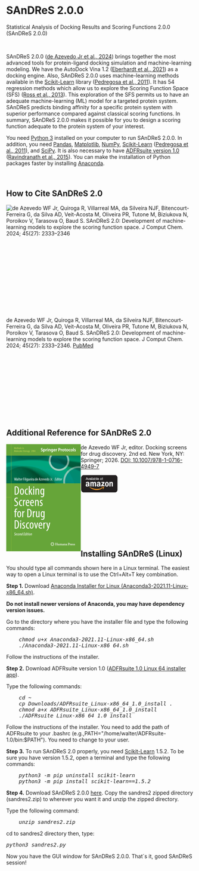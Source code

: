 # SAnDReS 2.0.0
Statistical Analysis of Docking Results and Scoring Functions 2.0.0 (SAnDReS 2.0.0) 
<P>&nbsp;</P>
SAnDReS 2.0.0 (<a href="https://doi.org/10.1002/jcc.27449" title="de Azevedo WF Jr, Quiroga R, Villarreal MA, da Silveira NJF, Bitencourt-Ferreira G, da Silva AD, Veit-Acosta M, Oliveira PR, Tutone M, Biziukova N, Poroikov V, Tarasova O, Baud S. SAnDReS 2.0: Development of machine-learning models to explore the scoring function space. J Comput Chem. 2024 Oct 15;45(27):2333-2346. doi: 10.1002/jcc.27449. Epub 2024 Jun 20. PMID: 38900052.">de Azevedo Jr et al., 2024</a>) brings together the most advanced tools for protein-ligand docking simulation and machine-learning modeling. We have the AutoDock Vina 1.2 (<a href="https://pubmed.ncbi.nlm.nih.gov/34278794/" title = "Eberhardt J, Santos-Martins D, Tillack AF, Forli S. AutoDock Vina 1.2.0: New Docking Methods, Expanded Force Field, and Python Bindings. J Chem Inf Model. 2021 Aug 23;61(8):3891-3898. doi: 10.1021/acs.jcim.1c00203. Epub 2021 Jul 19. PMID: 34278794; PMCID: PMC10683950.">Eberhardt et al., 2021</a>) as a docking engine. Also, SAnDReS 2.0.0 uses machine-learning methods available in the <a href="" title = "Scikit-Learn">Scikit-Learn</a> library (<a href="https://www.google.com/url?q=https%3A%2F%2Fdoi.org%2F10.48550%2FarXiv.1201.0490" title = "Pedregosa F, Varoquaux G, Gramfort A, Michel V, Thirion B, Grisel O, Blondel M, Prettenhofer P, Weiss R, Dubourg V, Verplas J, Passos A, Cournapeau D, Brucher M, Perrot M, Duchesnay E. Scikitlearn: Machine Learning in Python. J Mach Learn Res., 2011; 12:2825–2830. DOI: 10.48550/arXiv.1201.0490">Pedregosa et al., 2011</a>). It has 54 regression methods which allow us to explore the Scoring Function Space (SFS) (<a href="https://pubmed.ncbi.nlm.nih.gov/24124403/" title = "Ross GA, Morris GM, Biggin PC. One Size Does Not Fit All: The Limits of Structure-Based Models in Drug Discovery. J Chem Theory Comput. 2013 Sep 10;9(9):4266-4274. doi: 10.1021/ct4004228. Epub 2013 Aug 5. PMID: 24124403; PMCID: PMC3793897.">Ross et al., 2013</a>). This exploration of the SFS permits us to have an adequate machine-learning (ML) model for a targeted protein system. SAnDReS predicts binding affinity for a specific protein system with superior performance compared against classical scoring functions. In summary, SAnDReS 2.0.0 makes it possible for you to design a scoring function adequate to the protein system of your interest. 
<P>You need <a href="https://www.python.org/" title = "Python">Python 3</a> installed on your computer to run SAnDReS 2.0.0. In addition, you need <a href="https://pandas.pydata.org/" title = "Pandas">Pandas</a>, <a href="https://matplotlib.org/" title = "Matplotlib">Matplotlib</a>, <a href = "https://numpy.org/" title = "NumPy">NumPy</a>, <a href="https://scikit-learn.org/stable/" title = "Scikit-Learn">Scikit-Learn</a> (<a href="https://www.google.com/url?q=https%3A%2F%2Fdoi.org%2F10.48550%2FarXiv.1201.0490" title = "Pedregosa F, Varoquaux G, Gramfort A, Michel V, Thirion B, Grisel O, Blondel M, Prettenhofer P, Weiss R, Dubourg V, Verplas J, Passos A, Cournapeau D, Brucher M, Perrot M, Duchesnay E. Scikitlearn: Machine Learning in Python. J Mach Learn Res., 2011; 12:2825–2830. DOI: 10.48550/arXiv.1201.0490">Pedregosa et al., 2011</a>), and <a href = "https://scipy.org/" title = "Scipy">SciPy</a>. It is also necessary to have <a href="https://ccsb.scripps.edu/adfr/downloads/" title="ADFRsuite 1.0 Linux 64 installer app">ADFRsuite version 1.0</a> (<a href = "https://pubmed.ncbi.nlm.nih.gov/26629955/" title = "Ravindranath PA, Forli S, Goodsell DS, Olson AJ, Sanner MF. AutoDockFR: Advances in Protein-Ligand Docking with Explicitly Specified Binding Site Flexibility. PLoS Comput Biol. 2015; 11(12): e1004586. doi: 10.1371/journal.pcbi.1004586. PMID: 26629955; PMCID: PMC4667975.">Ravindranath et al., 2015</a>). You can make the installation of Python packages faster by installing <a href="https://www.anaconda.com/download" title = "Anaconda">Anaconda</a>.</P>
<P>&nbsp;</P>
<H2>How to Cite SAnDReS 2.0</H2>
<a href = "https://pubmed.ncbi.nlm.nih.gov/38900052/" title = "de Azevedo WF Jr, Quiroga R, Villarreal MA, da Silveira NJF, Bitencourt-Ferreira G, da Silva AD, Veit-Acosta M, Oliveira PR, Tutone M, Biziukova N, Poroikov V, Tarasova O, Baud S. SAnDReS 2.0: Development of machine-learning models to explore the scoring function space. J Comput Chem. 2024; 45(27): 2333–2346">
<img src="https://drive.usercontent.google.com/download?id=15c74Ezhm8CEciT8ZTK1tpVR6v3cZzsXT&export=view&authuser=0" height=300 align=left title="de Azevedo WF Jr, Quiroga R, Villarreal MA, da Silveira NJF, Bitencourt-Ferreira G, da Silva AD, Veit-Acosta M, Oliveira PR, Tutone M, Biziukova N, Poroikov V, Tarasova O, Baud S. SAnDReS 2.0: Development of machine-learning models to explore the scoring function space. J Comput Chem. 2024; 45(27): 2333–2346"></a>
<P>
de Azevedo WF Jr, Quiroga R, Villarreal MA, da Silveira NJF, Bitencourt-Ferreira G, da Silva AD, Veit-Acosta M, Oliveira PR, Tutone M, Biziukova N, Poroikov V, Tarasova O, Baud S. SAnDReS 2.0: Development of machine-learning models to explore the scoring function space. J Comput Chem. 2024; 45(27): 2333–2346. <a href = "https://pubmed.ncbi.nlm.nih.gov/38900052/" title = "de Azevedo WF Jr, Quiroga R, Villarreal MA, da Silveira NJF, Bitencourt-Ferreira G, da Silva AD, Veit-Acosta M, Oliveira PR, Tutone M, Biziukova N, Poroikov V, Tarasova O, Baud S. SAnDReS 2.0: Development of machine-learning models to explore the scoring function space. J Comput Chem. 2024; 45(27): 2333–2346.">PubMed</a>
</P>
<br> </br>
<br> </br>
<br> </br>
<br> </br>
<br> </br>
<H2>Additional Reference for SAnDReS 2.0</H2>
<a href = "https://doi.org/10.1007/978-1-0716-4949-7" title = "de Azevedo WF Jr, editor. Docking screens for drug discovery. 2nd ed. New York, NY: Springer; 2026.">
<img src="https://github.com/azevedolab/Docking/blob/2f26462b425b5050871ac6be258a46f7f4088584/docking_screens_2nd_ed_cover.png" width=200 align=left title="de Azevedo WF Jr, editor. Docking screens for drug discovery. 2nd ed. New York, NY: Springer; 2026."></a>
<p>
de Azevedo WF Jr, editor. Docking screens for drug discovery. 2nd ed. New York, NY: Springer; 2026. <a href = "https://doi.org/10.1007/978-1-0716-4949-7" title = "de Azevedo WF Jr, editor. Docking screens for drug discovery. 2nd ed. New York, NY: Springer; 2026.">DOI: 10.1007/978-1-0716-4949-7</a>
</p>
<a href="https://www.amazon.com/Docking-Screens-Discovery-Methods-Molecular/dp/1071649485/">
<img src="https://github.com/azevedolab/Docking/blob/main/amazon_logo_01.png" width=100 align=left title="de Azevedo WF Jr, editor. Docking screens for drug discovery. 2nd ed. New York, NY: Springer; 2026."></a>
<br> </br>
<br> </br>
<br> </br>
<br> </br>
<br> </br>
<H2>Installing SAnDReS (Linux)</H2>
<P>You should type all commands shown here in a Linux terminal. The easiest way to open a Linux terminal is to use the Ctrl+Alt+T key combination.</P>
<P><B>Step 1.</B> Download <a href="https://repo.anaconda.com/archive/Anaconda3-2021.11-Linux-x86_64.sh" title="Anaconda Installer for Linux (Anaconda3-2021.11-Linux-x86_64.sh)">Anaconda Installer for Linux (Anaconda3-2021.11-Linux-x86_64.sh)</a>.</P>
<P><B>Do not install newer versions of Anaconda, you may have dependency version issues.</B></P> 
<P>Go to the directory where you have the installer file and type the following commands:
<pre><I>    chmod u+x Anaconda3-2021.11-Linux-x86_64.sh
    ./Anaconda3-2021.11-Linux-x86_64.sh</I></pre>
<P>Follow the instructions of the installer.
</P>
<P><B>Step 2.</B> Download ADFRsuite version 1.0 (<a href="https://ccsb.scripps.edu/adfr/downloads/" title="ADFRsuite 1.0 Linux 64 installer app">ADFRsuite 1.0 Linux 64 installer app</a>).</P>
<P>Type the following commands:
<pre><I>    cd ~
    cp Downloads/ADFRsuite_Linux-x86_64_1.0_install .
    chmod a+x ADFRsuite_Linux-x86_64_1.0_install
    ./ADFRsuite_Linux-x86_64_1.0_install</I></pre>
<P>Follow the instructions of the installer. You need to add the path of ADFRsuite to your .bashrc (e.g.,PATH="/home/walter/ADFRsuite-1.0/bin:$PATH"). You need to change to your user.</P>
<P><B>Step 3.</B> To run SAnDReS 2.0 properly, you need <a href="https://scikit-learn.org/stable/" title="Scikit-Learn. Machine Learning in Python">Scikit-Learn</a> 1.5.2. To be sure you have version 1.5.2, open a terminal and type the following commands:
<pre><I>    python3 -m pip uninstall scikit-learn
    python3 -m pip install scikit-learn==1.5.2</I></pre>
<P><B>Step 4.</B> Download SAnDReS 2.0.0 <a href="https://github.com/azevedolab/sandres/raw/master/sandres2.zip" title="SAnDReS 2.0.0">here</a>. Copy the sandres2 zipped directory (sandres2.zip) to wherever you want it and unzip the zipped directory. 
<P>Type the following command:</P>
<pre><I>    unzip sandres2.zip</I></pre>
<P>cd to sandres2 directory then, type:</P>
<pre><I>python3 sandres2.py</I></pre>
<P>Now you have the GUI window for SAnDReS 2.0.0. That´s it, good SAnDReS session!</P>
